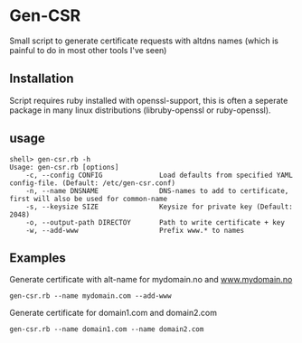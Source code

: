 # Gen-CSR
Small script to generate certificate requests with altdns names (which is painful to do in most other tools I've seen)

## Installation
Script requires ruby installed with openssl-support, this is often a seperate package in many linux distributions (libruby-openssl or ruby-openssl).

## usage
```
shell> gen-csr.rb -h
Usage: gen-csr.rb [options]
    -c, --config CONFIG              Load defaults from specified YAML config-file. (Default: /etc/gen-csr.conf)
    -n, --name DNSNAME               DNS-names to add to certificate, first will also be used for common-name
    -s, --keysize SIZE               Keysize for private key (Default: 2048)
    -o, --output-path DIRECTOY       Path to write certificate + key
    -w, --add-www                    Prefix www.* to names
```

## Examples

Generate certificate with alt-name for mydomain.no and www.mydomain.no

```
gen-csr.rb --name mydomain.com --add-www
```

Generate certificate for domain1.com and domain2.com
```
gen-csr.rb --name domain1.com --name domain2.com
```
